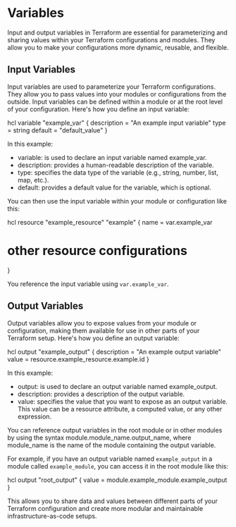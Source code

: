 # Variables

Input and output variables in Terraform are essential for parameterizing and sharing values within your Terraform configurations and modules. They allow you to make your configurations more dynamic, reusable, and flexible.

## Input Variables

Input variables are used to parameterize your Terraform configurations. They allow you to pass values into your modules or configurations from the outside. Input variables can be defined within a module or at the root level of your configuration. Here's how you define an input variable:

hcl
variable "example_var" {
  description = "An example input variable"
  type        = string
  default     = "default_value"
}


In this example:

- variable: is used to declare an input variable named example_var.
- description: provides a human-readable description of the variable.
- type: specifies the data type of the variable (e.g., string, number, list, map, etc.).
- default: provides a default value for the variable, which is optional.

You can then use the input variable within your module or configuration like this:

hcl
resource "example_resource" "example" {
  name = var.example_var
  # other resource configurations
}


You reference the input variable using `var.example_var`.

## Output Variables

Output variables allow you to expose values from your module or configuration, making them available for use in other parts of your Terraform setup. Here's how you define an output variable:

hcl
output "example_output" {
  description = "An example output variable"
  value       = resource.example_resource.example.id
}


In this example:

- output: is used to declare an output variable named example_output.
- description: provides a description of the output variable.
- value: specifies the value that you want to expose as an output variable. This value can be a resource attribute, a computed value, or any other expression.

You can reference output variables in the root module or in other modules by using the syntax module.module_name.output_name, where module_name is the name of the module containing the output variable.

For example, if you have an output variable named `example_output` in a module called `example_module`, you can access it in the root module like this:

hcl
output "root_output" {
  value = module.example_module.example_output
}


This allows you to share data and values between different parts of your Terraform configuration and create more modular and maintainable infrastructure-as-code setups.
